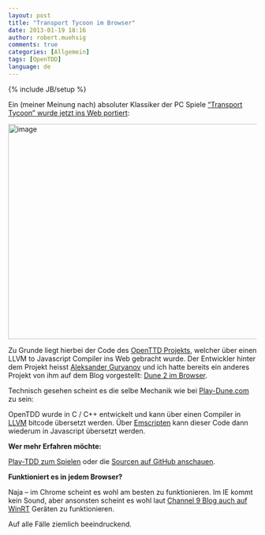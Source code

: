 ```yaml
---
layout: post
title: "Transport Tycoon im Browser"
date: 2013-01-19 18:16
author: robert.muehsig
comments: true
categories: [Allgemein]
tags: [OpenTDD]
language: de
---
```

{% include JB/setup %}
<p>Ein (meiner Meinung nach) absoluter Klassiker der PC Spiele <a href="http://play-ttd.com/play/">“Transport Tycoon” wurde jetzt ins Web portiert</a>:</p> <p><a href="http://play-ttd.com/play/"><img title="image" style="border-left-width: 0px; border-right-width: 0px; border-bottom-width: 0px; display: inline; border-top-width: 0px" border="0" alt="image" src="{{BASE_PATH}}/assets/wp-images-de/image1708.png" width="584" height="437"></a> </p> <p>Zu Grunde liegt hierbei der Code des <a href="http://www.openttd.org">OpenTTD Projekts</a>, welcher über einen LLVM to Javascript Compiler ins Web gebracht wurde. Der Entwickler hinter dem Projekt heisst <a href="https://github.com/caiiiycuk">Aleksander Guryanov</a> und ich hatte bereits ein anderes Projekt von ihm auf dem Blog vorgestellt: <a href="{{BASE_PATH}}/2012/12/01/dune-2-im-browser-ber-einen-c-lvvm-to-javascript-compiler/">Dune 2 im Browser</a>.</p> <p>Technisch gesehen scheint es die selbe Mechanik wie bei <a href="http://play-dune.com/">Play-Dune.com</a> zu sein: </p> <p>OpenTDD wurde in C / C++ entwickelt und kann über einen Compiler in <a href="http://en.wikipedia.org/wiki/LLVM">LLVM</a> bitcode übersetzt werden. Über <a href="https://github.com/kripken/emscripten">Emscripten</a> kann dieser Code dann wiederum in Javascript übersetzt werden.</p> <p><strong>Wer mehr Erfahren möchte:</strong></p> <p><a href="http://play-ttd.com/">Play-TDD zum Spielen</a> oder die <a href="https://github.com/caiiiycuk/play-ttd">Sourcen auf GitHub anschauen</a>.</p> <p><strong>Funktioniert es in jedem Browser?</strong></p> <p>Naja – im Chrome scheint es wohl am besten zu funktionieren. Im IE kommt kein Sound, aber ansonsten scheint es wohl laut <a href="http://channel9.msdn.com/coding4fun/blog/PlayTTD-OpenTTD-Browser-ified">Channel 9 Blog auch auf WinRT</a> Geräten zu funktionieren.</p> <p>Auf alle Fälle ziemlich beeindruckend.</p>
